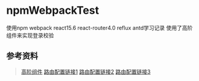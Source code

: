 # npmWebpackTest
使用npm webpack react15.6 react-router4.0 reflux antd学习记录
使用了高阶组件来实现登录校验
## 参考资料
> [高阶组件](http://www.jianshu.com/p/0aae7d4d9bc1)
> [路由配置链接1](https://github.com/YutHelloWorld/Blog/issues/4) [路由配置链接2](https://github.com/brickspert/blog/issues/3) [路由配置链接3](https://github.com/liupeijun/react-router-v4-maizuo)

